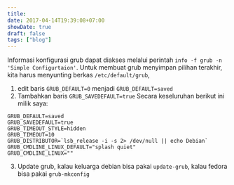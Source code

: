 ```yaml
---
title: 
date: 2017-04-14T19:39:08+07:00
showDate: true
draft: false
tags: ["blog"]
---
```

Informasi konfigurasi grub dapat diakses melalui perintah `info -f grub -n 'Simple Configurtaion'`. Untuk membuat grub menyimpan pilihan terakhir, kita harus menyunting berkas `/etc/default/grub`, 
1. edit baris `GRUB_DEFAULT=0` menjadi `GRUB_DEFAULT=saved`
2. Tambahkan baris `GRUB_SAVEDEFAULT=true`
Secara keseluruhan berikut ini milik saya:
```
GRUB_DEFAULT=saved
GRUB_SAVEDEFAULT=true
GRUB_TIMEOUT_STYLE=hidden
GRUB_TIMEOUT=10
GRUB_DISTRIBUTOR=`lsb_release -i -s 2> /dev/null || echo Debian`
GRUB_CMDLINE_LINUX_DEFAULT="splash quiet"
GRUB_CMDLINE_LINUX=""
```
3. Update grub, kalau keluarga debian bisa pakai `update-grub`, kalau fedora bisa pakai `grub-mkconfig`